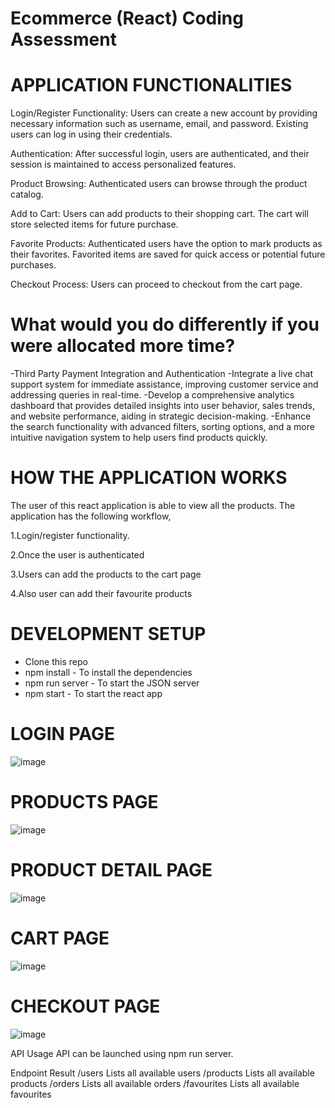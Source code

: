 # Ecommerce (React) Coding Assessment

# APPLICATION FUNCTIONALITIES

Login/Register Functionality:
Users can create a new account by providing necessary information such as username, email, and password.
Existing users can log in using their credentials.

Authentication:
After successful login, users are authenticated, and their session is maintained to access personalized features.

Product Browsing:
Authenticated users can browse through the product catalog.

Add to Cart:
Users can add products to their shopping cart.
The cart will store selected items for future purchase.

Favorite Products:
Authenticated users have the option to mark products as their favorites.
Favorited items are saved for quick access or potential future purchases.

Checkout Process:
Users can proceed to checkout from the cart page.

# What would you do differently if you were allocated more time?

-Third Party Payment Integration and Authentication
-Integrate a live chat support system for immediate assistance, improving customer service and addressing queries in real-time.
-Develop a comprehensive analytics dashboard that provides detailed insights into user behavior, sales trends, and website performance, aiding in strategic decision-making.
-Enhance the search functionality with advanced filters, sorting options, and a more intuitive navigation system to help users find products quickly.


# HOW THE APPLICATION WORKS
The user of this react application is able to view all the products. The application has the following workflow,

1.Login/register functionality.

2.Once the user is authenticated

3.Users can add the products to the cart page

4.Also user can add their favourite products


# DEVELOPMENT SETUP

- Clone this repo
- npm install - To install the dependencies
- npm run server - To start the JSON server
- npm start - To start the react app


# LOGIN PAGE
![image](https://github.com/Shashank0403/20BCB7105-TANX.FI/assets/134396460/0127ea4a-e9a0-4ae6-99e4-3a289c9027de)


# PRODUCTS PAGE
![image](https://github.com/Shashank0403/20BCB7105-TANX.FI/assets/134396460/fbb8a409-ed5f-4121-b4c0-a28d9bf20f01)

# PRODUCT DETAIL PAGE
![image](https://github.com/Shashank0403/20BCB7105-TANX.FI/assets/134396460/ab7d2651-ac72-4a6b-903f-3ab969a28e0f)

# CART PAGE
![image](https://github.com/Shashank0403/20BCB7105-TANX.FI/assets/134396460/322a6e9d-f68e-44fb-86ec-607335608a6e)

# CHECKOUT PAGE
![image](https://github.com/Shashank0403/20BCB7105-TANX.FI/assets/134396460/7e8de1f4-6ec4-4a0f-9312-7ae19b666cce)

API Usage
API can be launched using npm run server.

Endpoint	Result
/users	Lists all available users
/products	Lists all available products
/orders	Lists all available orders
/favourites	Lists all available favourites





